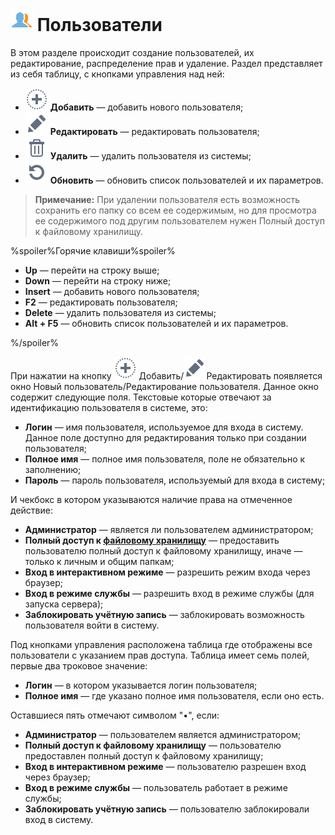# ![Пользователи](../images/icons/admin_18/admin_default-02.svg) Пользователи

В этом разделе происходит создание пользователей, их редактирование, распределение прав и удаление. Раздел представляет из себя таблицу, с кнопками управления над ней:

* ![Добавить](../images/icons/toolbar-controls_18x18/toolbar-controls_18x18_plus_default.svg) **Добавить** — добавить нового пользователя;
* ![Редактировать](../images/icons/toolbar-controls_18x18/toolbar-controls_18x18_edit_default.svg) **Редактировать** — редактировать пользователя;
* ![Удалить](../images/icons/toolbar-controls_18x18/toolbar-controls_18x18_delete_default.svg) **Удалить** — удалить пользователя из системы;
* ![Обновить](../images/icons/toolbar-controls_18x18/toolbar-controls_18x18_refresh_default.svg) **Обновить** — обновить список пользователей и их параметров.

> **Примечание:** При удалении пользователя есть возможность сохранить его папку со всем ее содержимым, но для просмотра ее содержимого под другим пользователем нужен Полный доступ к файловому хранилищу.

%spoiler%Горячие клавиши%spoiler%

* **Up** — перейти на строку выше;
* **Down** — перейти на строку ниже;
* **Insert** — добавить нового пользователя;
* **F2** — редактировать пользователя;
* **Delete** — удалить пользователя из системы;
* **Alt + F5** — обновить список пользователей и их параметров.

%/spoiler%

При нажатии на кнопку ![Добавить](../images/icons/toolbar-controls_18x18/toolbar-controls_18x18_plus_default.svg) Добавить/![Редактировать](../images/icons/toolbar-controls_18x18/toolbar-controls_18x18_edit_default.svg)Редактировать появляется окно Новый пользователь/Редактирование пользователя. Данное окно содержит следующие поля. Текстовые которые отвечают за идентификацию пользователя в системе, это:

* **Логин** — имя пользователя, используемое для входа в систему. Данное поле доступно для редактирования только при создании пользователя;
* **Полное имя** — полное имя пользователя, поле не обязательно к заполнению;
* **Пароль** — пароль пользователя, используемый для входа в систему;

И чекбокс в котором указываются наличие права на отмеченное действие:

* **Администратор** — является ли пользователем администратором;
* **Полный доступ к [файловому хранилищу](../location_user_files.md)** — предоставить пользователю полный доступ к файловому хранилищу, иначе — только к личным и общим папкам;
* **Вход в интерактивном режиме** — разрешить режим входа через браузер;
* **Вход в режиме службы** — разрешить вход в режиме службы (для запуска сервера);
* **Заблокировать учётную запись** — заблокировать возможность пользователя войти в систему.

Под кнопками управления расположена таблица где отображены все пользователи с указанием прав доступа. Таблица имеет семь полей, первые два троковое значение:
* **Логин** — в котором указывается логин пользователя;
* **Полное имя** — где указано полное имя пользователя, если оно есть.

Оставшиеся пять отмечают символом "•", если:
* **Администратор** — пользователем является администратором;
* **Полный доступ к файловому хранилищу** — пользователю предоставлен полный доступ к файловому хранилищу;
* **Вход в интерактивном режиме** — пользователю разрешен вход через браузер;
* **Вход в режиме службы** — пользователь работает в режиме службы;
* **Заблокировать учётную запись** — пользователю заблокировали вход в систему.